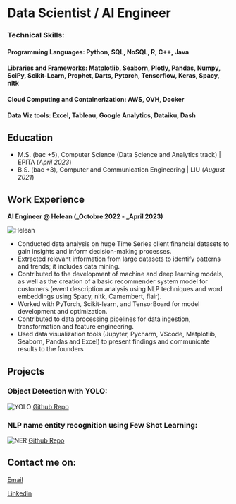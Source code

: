 # Data Scientist / AI Engineer

### Technical Skills: 
#### Programming Languages: Python, SQL, NoSQL, R, C++, Java
#### Libraries and Frameworks: Matplotlib, Seaborn, Plotly, Pandas, Numpy, SciPy, Scikit-Learn, Prophet, Darts, Pytorch, Tensorflow, Keras, Spacy, nltk
#### Cloud Computing and Containerization: AWS, OVH, Docker
#### Data Viz tools: Excel, Tableau, Google Analytics, Dataiku, Dash

## Education
- M.S. (bac +5), Computer Science (Data Science and Analytics track)	| EPITA (_April 2023_)	 			        		
- B.S. (bac +3), Computer and Communication Engineering | LIU (_August 2021_)

## Work Experience
**AI Engineer @ Helean (_Octobre 2022 - _April 2023)**

![Helean](https://lh3.googleusercontent.com/p/AF1QipO0JXG196SRcjQs3qpxyAewKMm_I4PVFRaRHeve=s680-w680-h510)
- Conducted data analysis on huge Time Series client financial datasets to gain insights and inform decision-making processes.
- Extracted relevant information from large datasets to identify patterns and trends; it includes data mining.
- Contributed to the development of machine and deep learning models, as well as the creation of a basic recommender system model for customers (event description analysis using NLP techniques and word embeddings using Spacy, nltk, Camembert, flair).
- Worked with PyTorch, Scikit-learn, and TensorBoard for model development and optimization.
- Contributed to data processing pipelines for data ingestion, transformation and feature engineering.
- Used data visualization tools (Jupyter, Pycharm, VScode, Matplotlib, Seaborn, Pandas and Excel) to present findings and communicate results to the founders

## Projects
### Object Detection with YOLO: 
![YOLO](https://uploads-ssl.webflow.com/614c82ed388d53640613982e/635bcc3d96817801e88530b2_634fd7b0644ce22bda756073_6320785e42cb953bb635aeec_evolution-of-YOLO.png)
[Github Repo](https://github.com/M0E313/computer_vision/blob/master/computer_vision_0.ipynb)
### NLP name entity recognition using Few Shot Learning:
![NER](https://editor.analyticsvidhya.com/uploads/19617Intro%20image.jpg)
[Github Repo](https://github.com/M0E313/name-entity-rec-FSL)

## Contact me on:
[Email](mailto:mohamad.serhan.dsa@gmail.com)

[Linkedin](https://www.linkedin.com/in/serhan-mohamad/)
